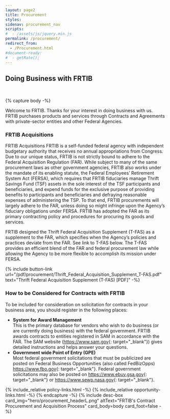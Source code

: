 ```yaml
---
layout: page2
title: Procurement
styles:
sidenav: procurement_nav
scripts:
#  - /assets/js/jquery.min.js
permalink: /procurement/
redirect_from:
  - /Procurement.html
#document-ready:
#  - getRate();
---
```


## Doing Business with FRTIB

<br>

{% capture body -%}

Welcome to FRTIB. Thanks for your interest in doing business with us. FRTIB purchases products and services through Contracts and Agreements with private-sector entities and other Federal Agencies.

### FRTIB Acquisitions

FRTIB Acquisitions FRTIB is a self-funded federal agency with independent budgetary authority that receives no annual appropriations from Congress. Due to our unique status, FRTIB is not strictly bound to adhere to the Federal Acquisition Regulation (FAR). While subject to many of the same procurement laws as other government agencies, FRTIB also works under the mandate of its enabling statute, the Federal Employees’ Retirement System Act (FERSA), which requires that FRTIB fiduciaries manage Thrift Savings Fund (TSF) assets in the sole interest of the TSF participants and beneficiaries, and expend funds for the exclusive purpose of providing benefits to participants and beneficiaries and defraying reasonable expenses of administering the TSP. To that end, FRTIB procurements will largely adhere to the FAR, unless doing so might infringe upon the Agency’s fiduciary obligations under FERSA. FRTIB has adopted the FAR as its primary contracting policy and procedures for procuring its goods and services.

FRTIB designed the Thrift Federal Acquisition Supplement (T-FAS) as a supplement to the FAR, which specifies when the Agency’s policies and practices deviate from the FAR. See link to T-FAS below. The T-FAS provides an efficient blend of the FAR and federal procurement law while allowing the Agency to be more flexible to accomplish its mission under FERSA.

{% include button-link url="/pdf/procurement/Thrift_Federal_Acquisition_Supplement_T-FAS.pdf" text="Thrift Federal Acquisition Supplement (T-FAS) [PDF]" -%}

### How to be Considered for Contracts with FRTIB

To be included for consideration on solicitation for contracts in your business area, you should register in the following places:

* __System for Award Management__<br>
This is the primary database for vendors who wish to do business (or are currently doing business) with the federal government. FRTIB awards contracts to entities registered in SAM in accordance with the FAR. The SAM website (<https://www.sam.gov>{: target="_blank"}) gives detailed instructions and helps answer your questions.
* __Government wide Point of Entry (GPE)__<br>
Most federal government solicitations that must be publicized are posted on Federal Business Opportunities (also called FedBizOpps) <https://www.fbo.gov>{: target="_blank"}. Federal government solicitations may also be posted on <https://www.ebuy.gsa.gov>{: target="_blank"} or <https://www.sewp.nasa.gov>{: target="_blank"}.

{% include_relative policy-links.html -%}
{% include_relative opportunity-links.html -%}
{% endcapture -%}
{% include desc-box
      card_img="hero/procurement_headerL.png"
      altText="FRTIB's Contract Procurement and Acquisition Process"
      card_body=body card_foot=false -%}

<!-- CONTENT END -->
